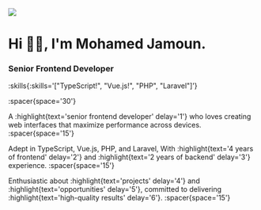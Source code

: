 

<div class="me">

<img src="me.png" />

</div> 

# Hi <span class='wave'>👋🏻</span>, I'm Mohamed Jamoun.
### Senior Frontend Developer

:skills{:skills='["TypeScript!", "Vue.js!", "PHP", "Laravel"]'}

:spacer{space='30'}

A :highlight{text='senior frontend developer' delay='1'} who loves creating web interfaces that maximize performance across devices.
:spacer{space='15'}

Adept in TypeScript, Vue.js, PHP, and Laravel, With :highlight{text='4 years of frontend' delay='2'} and :highlight{text='2 years of backend' delay='3'} experience.
:spacer{space='15'}

Enthusiastic about :highlight{text='projects' delay='4'} and :highlight{text='opportunities' delay='5'}, committed to delivering :highlight{text='high-quality results' delay='6'}.
:spacer{space='15'}
